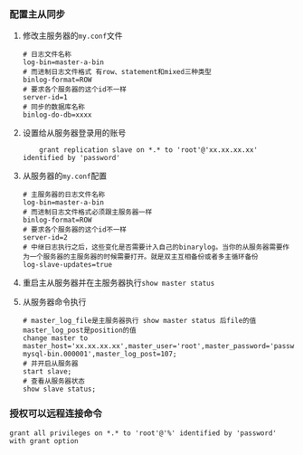 ### 配置主从同步

1. 修改主服务器的`my.conf`文件

    ```shell
    # 日志文件名称
    log-bin=master-a-bin
    # 而进制日志文件格式 有row、statement和mixed三种类型
    binlog-format=ROW
    # 要求各个服务器的这个id不一样
    server-id=1 
    # 同步的数据库名称
    binlog-do-db=xxxx 
    ```
2. 设置给从服务器登录用的账号
	```mysql
		grant replication slave on *.* to 'root'@'xx.xx.xx.xx' identified by 'password'
	```
3. 从服务器的`my.conf`配置
	```shell
	# 主服务器的日志文件名称
	log-bin=master-a-bin
	# 而进制日志文件格式必须跟主服务器一样
	binlog-format=ROW
	# 要求各个服务器的这个id不一样
	server-id=2
	# 中继日志执行之后，这些变化是否需要计入自己的binarylog。当你的从服务器需要作为一个服务器的主服务器的时候需要打开。就是双主互相备份或者多主循环备份
	log-slave-updates=true
	```

4. 重启主从服务器并在主服务器执行`show master status`

5. 从服务器命令执行

   ```mysql
   # master_log_file是主服务器执行 show master status 后file的值 master_log_post是position的值
   change master to master_host='xx.xx.xx.xx',master_user='root',master_password='password',master_port=3306,master_log_file='master-mysql-bin.000001',master_log_post=107;
   # 并开启从服务器
   start slave;
   # 查看从服务器状态
   show slave status;
   ```

### 授权可以远程连接命令

```mysql
grant all privileges on *.* to 'root'@'%' identified by 'password' with grant option
```

